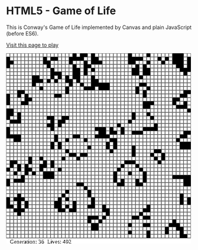 # HTML5 - Game of Life

This is Conway's Game of Life implemented by Canvas and plain JavaScript (before ES6).

[Visit this page to play](https://curegit.github.io/html5-game-of-life/)

![game of life grid](preview.gif)

